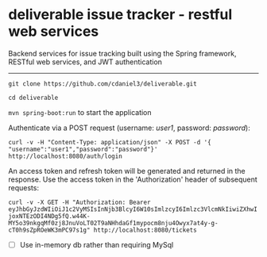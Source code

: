 # deliverable issue tracker - restful web services
Backend services for issue tracking built using the Spring framework, RESTful web services, and JWT authentication

***

`git clone https://github.com/cdaniel3/deliverable.git`

`cd deliverable`

`mvn spring-boot:run` to start the application

Authenticate via a POST request (username: *user1*, password: *password*):

`curl -v -H "Content-Type: application/json" -X POST -d '{ "username":"user1","password":"password"}' http://localhost:8080/auth/login`

An access token and refresh token will be generated and returned in the response. Use the access token in the 'Authorization' header of subsequent requests:

`curl -v -X GET -H "Authorization: Bearer eyJhbGyJzdWIiOiJ1c2VyMSIsInNjb3BlcyI6W10sImlzcyI6Imlzc3VlcmNkIiwiZXhwIjoxNTEzODI4NDg5fQ.w44K-MY5o39nkgqMf0zj8JnuVoLT02T9aNHhdaGf1mypocm8nju4Owyx7at4y-g-cT0h9sZpROeWK3mPC97s1g" http://localhost:8080/tickets`

- [ ] Use in-memory db rather than requiring MySql
